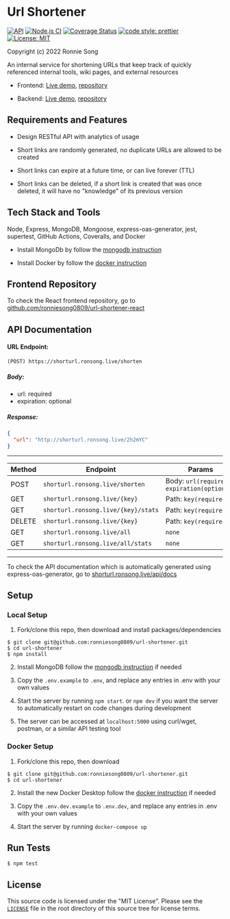 # Url Shortener

[![API](https://img.shields.io/badge/API-deployed-green)](https://shorturl.ronsong.live/all)
[![Node.js CI](https://github.com/ronniesong0809/url-shortener/actions/workflows/node.js.yml/badge.svg?branch=master)](https://github.com/ronniesong0809/url-shortener/actions/workflows/node.js.yml)
[![Coverage Status](https://coveralls.io/repos/github/ronniesong0809/url-shortener/badge.svg?branch=master)](https://coveralls.io/github/ronniesong0809/url-shortener?branch=master)
[![code style: prettier](https://img.shields.io/badge/code_style-prettier-ff69b4.svg?style=flat-square)](https://github.com/prettier/prettier)
[![License: MIT](https://img.shields.io/badge/License-MIT-yellow.svg)](https://github.com/ronniesong0809/url-shortener/blob/master/LICENSE)

Copyright (c) 2022 Ronnie Song

An internal service for shortening URLs that keep track of quickly referenced internal tools, wiki pages, and external resources

- Frontend: [Live demo](https://url.ronsong.live/), [repository](https://github.com/ronniesong0809/url-shortener-react)

- Backend: [Live demo](https://shorturl.ronsong.live/all), [repository](https://github.com/ronniesong0809/url-shortener)

## Requirements and Features

- Design RESTful API with analytics of usage

- Short links are randomly generated, no duplicate URLs are allowed to be created

- Short links can expire at a future time, or can live forever (TTL)

- Short links can be deleted, if a short link is created that was once deleted, it will have no "knowledge" of its previous version

## Tech Stack and Tools

Node, Express, MongoDB, Mongoose, express-oas-generator, jest, supertest, GitHub Actions, Coveralls, and Docker

- Install MongoDb by follow the [mongodb instruction](https://docs.mongodb.com/manual/installation/)

- Install Docker by follow the [docker instruction](https://docs.docker.com/get-docker/)

## Frontend Repository

To check the React frontend repository, go to [github.com/ronniesong0809/url-shortener-react](https://github.com/ronniesong0809/url-shortener-react)

## API Documentation

#### URL Endpoint:

`(POST) https://shorturl.ronsong.live/shorten`

##### Body:

- url: required
- expiration: optional

##### Response:

```json
{
  "url": "http://shorturl.ronsong.live/2h2mYC"
}
```

---

| Method | Endpoint | Params |
| --- | --- | --- |
| POST | `shorturl.ronsong.live/shorten` | Body: `url(required)`, `expiration(optional)` |
| GET | `shorturl.ronsong.live/{key}` | Path: `key(required)` |
| GET | `shorturl.ronsong.live/{key}/stats` | Path: `key(required)` |
| DELETE | `shorturl.ronsong.live/{key}` | Path: `key(required)` |
| GET | `shorturl.ronsong.live/all` | `none` |
| GET | `shorturl.ronsong.live/all/stats` | `none` |

---

To check the API documentation which is automatically generated using express-oas-generator, go to [shorturl.ronsong.live/api/docs](https://shorturl.ronsong.live/api/docs/v3)

## Setup

### Local Setup

1. Fork/clone this repo, then download and install packages/dependencies

```
$ git clone git@github.com:ronniesong0809/url-shortener.git
$ cd url-shortener
$ npm install
```

2. Install MongoDB follow the [mongodb instruction](https://docs.mongodb.com/manual/installation/) if needed

3. Copy the `.env.example` to `.env`, and replace any entries in .env with your own values

4. Start the server by running `npm start`. or `npm dev` if you want the server to automatically restart on code changes during development

5. The server can be accessed at `localhost:5000` using curl/wget, postman, or a similar API testing tool

### Docker Setup

1. Fork/clone this repo, then download

```
$ git clone git@github.com:ronniesong0809/url-shortener.git
$ cd url-shortener
```

2. Install the new Docker Desktop follow the [docker instruction](https://docs.docker.com/get-docker/) if needed

3. Copy the `.env.dev.example` to `.env.dev`, and replace any entries in .env with your own values

4. Start the server by running `docker-compose up`

## Run Tests

```
$ npm test
```

## License

This source code is licensed under the "MIT License". Please see the [`LICENSE`](https://github.com/ronniesong0809/url-shortener/blob/master/LICENSE) file in the root directory of this source tree for license terms.
